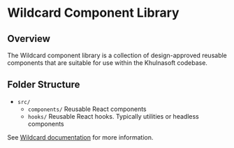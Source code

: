 # Wildcard Component Library

## Overview

The Wildcard component library is a collection of design-approved reusable components that are suitable for use within the Khulnasoft codebase.

## Folder Structure

- `src/`
  - `components/`
    Reusable React components
  - `hooks/`
    Reusable React hooks. Typically utilities or headless components

See [Wildcard documentation](https://docs-legacy.khulnasoft.com/dev/background-information/web/wildcard) for more information.
